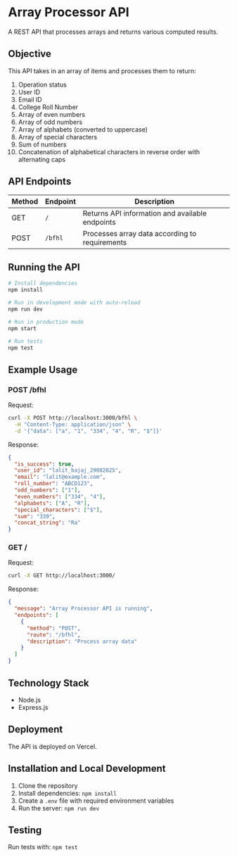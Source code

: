 # Array Processor API

A REST API that processes arrays and returns various computed results.

## Objective

This API takes in an array of items and processes them to return:
1. Operation status
2. User ID
3. Email ID
4. College Roll Number
5. Array of even numbers
6. Array of odd numbers
7. Array of alphabets (converted to uppercase)
8. Array of special characters
9. Sum of numbers
10. Concatenation of alphabetical characters in reverse order with alternating caps

## API Endpoints

| Method | Endpoint | Description |
|--------|----------|-------------|
| GET    | `/`      | Returns API information and available endpoints |
| POST   | `/bfhl`  | Processes array data according to requirements |

## Running the API

```bash
# Install dependencies
npm install

# Run in development mode with auto-reload
npm run dev

# Run in production mode
npm start

# Run tests
npm test
```

## Example Usage

### POST /bfhl

Request:
```bash
curl -X POST http://localhost:3000/bfhl \
  -H "Content-Type: application/json" \
  -d '{"data": ["a", "1", "334", "4", "R", "$"]}'
```

Response:
```json
{
  "is_success": true,
  "user_id": "lalit_bajaj_29082025",
  "email": "lalit@example.com",
  "roll_number": "ABCD123",
  "odd_numbers": ["1"],
  "even_numbers": ["334", "4"],
  "alphabets": ["A", "R"],
  "special_characters": ["$"],
  "sum": "339",
  "concat_string": "Ra"
}
```

### GET /

Request:
```bash
curl -X GET http://localhost:3000/
```

Response:
```json
{
  "message": "Array Processor API is running",
  "endpoints": [
    {
      "method": "POST",
      "route": "/bfhl",
      "description": "Process array data"
    }
  ]
}
```

## Technology Stack

- Node.js
- Express.js

## Deployment

The API is deployed on Vercel.

## Installation and Local Development

1. Clone the repository
2. Install dependencies: `npm install`
3. Create a `.env` file with required environment variables
4. Run the server: `npm run dev`

## Testing

Run tests with: `npm test`

